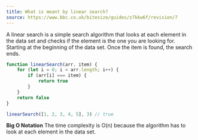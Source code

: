 ```yaml
---
title: What is meant by linear search?
source: https://www.bbc.co.uk/bitesize/guides/z7kkw6f/revision/7
---
```


A linear search is a simple search algorithm that looks at each element in the data set and checks if the element is the one you are looking for. Starting at the beginning of the data set. Once the item is found, the search ends.

```javascript
function linearSearch(arr, item) {
	for (let i = 0; i < arr.length; i++) {
		if (arr[i] === item) {
			return true
		}
	}
	return false
}

linearSearch([1, 2, 3, 4, 5], 3) // true
```

**Big O Notation**
The time complexity is O(n) because the algorithm has to look at each element in the data set.
